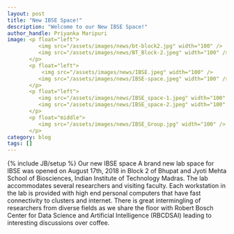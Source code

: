 ```yaml
---
layout: post
title: "New IBSE Space!"
description: "Welcome to our New IBSE Space!"
author_handle: Priyanka Maripuri
image: <p float="left">
          <img src="/assets/images/news/bt-block2.jpg" width="100" /> 
          <img src="/assets/images/news/BT_Block-2.jpeg" width="100" />
       </p>
       <p float="left">
           <img src="/assets/images/news/IBSE.jpeg" width="100" /> 
          <img src="/assets/images/news/IBSE-space.jpeg" width="100" />
       </p>
       <p float="left">
          <img src="/assets/images/news/IBSE_space-1.jpeg" width="100" /> 
          <img src="/assets/images/news/IBSE_space-2.jpeg" width="100" />
       </p>
       <p float="middle">
          <img src="/assets/images/news/IBSE_Group.jpg" width="100" />
       </p>
category: blog
tags: []
---
```

{% include JB/setup %}
Our new IBSE space
A brand new lab space for IBSE was opened on August 17th, 2018 in Block 2 of Bhupat and Jyoti Mehta School of Biosciences, Indian Institute of Technology Madras. The lab accommodates several researchers and visiting faculty. Each workstation in the lab is provided with high end personal computers that have fast connectivity to clusters and internet. There is great intermingling of researchers from diverse fields as we share the floor with Robert Bosch Center for Data Science and Artificial Intelligence (RBCDSAI) leading to interesting discussions over coffee.  
